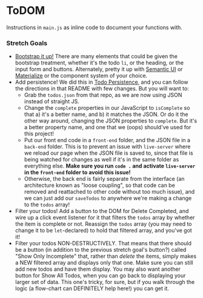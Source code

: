 # ToDOM

Instructions in `main.js` as inline code to document your functions with.

### Stretch Goals

* [Bootstrap it up!](https://getbootstrap.com/) There are many elements that could be given the bootstrap treatment, whether it's the todo `li`, or the heading, or the input form and buttons. Alternately, pretty it up with [Semantic UI](https://semantic-ui.com/) or [Materialize](https://materializecss.com/) or the component system of your choice.
* Add persistence! We did this in [Todo Persistence](https://github.com/ci-wdi-900/todo-persistence), and you can follow the directions in that README with few changes. But you will want to:
    * Grab the `todos.json` from that repo, as we are now using JSON instead of straight JS.
    * Change the `complete` properties in our JavaScript to `isComplete` so that a) it's a better name, and b) it matches the JSON. Or do it the other way around, changing the JSON properties to `complete`. But it's a better property name, and one that we (oops) should've used for this project!
    * Put our front end code in a `front-end` folder, and the JSON file in a `back-end` folder. This is to prevent an issue with `live-server` where we reload our page when the JSON file is saved to, since that file is being watched for changes as well if it's in the same folder as everything else. **Make sure you run `code .` and activate `live-server` in the `front-end` folder to avoid this issue!**
    * Otherwise, the back end is fairly separate from the interface (an architecture known as "loose coupling", so that code can be removed and reattached to other code without too much issue), and we can just add our `saveTodos` to anywhere we're making a change to the `todos` array!
* Filter your todos! Add a button to the DOM for Delete Completed, and wire up a click event listener for it that filters the `todos` array by whether the item is complete or not. Reassign the `todos` array (you may need to change it to be `let`-declared) to hold that filtered array, and you've got it!
* Filter your todos NON-DESTRUCTIVELY. That means that there should be a button (in addition to the previous stretch goal's button?) called "Show Only Incomplete" that, rather than _delete_ the items, simply makes a NEW filtered array and displays only that one. Make sure you can still add new todos and have them display. You may also want another button for Show All Todos, when you can go back to displaying your larger set of data. This one's tricky, for sure, but if you walk through the logic (a flow-chart can DEFINITELY help here!) you can get it.

